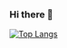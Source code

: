 ### Hi there 👋

[![Top Langs](https://github-readme-stats.vercel.app/api/top-langs/?username=surmavagit&layout=donut)](https://github.com/anuraghazra/github-readme-stats)

<!--
**surmavagit/surmavagit** is a ✨ _special_ ✨ repository because its `README.md` (this file) appears on your GitHub profile.

Here are some ideas to get you started:

- 🔭 I’m currently working on ...
- 🌱 I’m currently learning ...
- 👯 I’m looking to collaborate on ...
- 🤔 I’m looking for help with ...
- 💬 Ask me about ...
- 📫 How to reach me: ...
- 😄 Pronouns: ...
- ⚡ Fun fact: ...
-->
